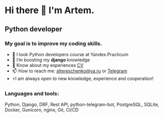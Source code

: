 # Hi there 👋 I'm Artem.
## **Python developer**
### My goal is to improve my coding skills. 

- 🔭 I took Python developers course at Yandex.Practicum
- :rocket: I’m boosting my **django** knowledge
- 📄 Know about my experiences [CV](www.linkedin.com/in/artem-tereschenko)
- 📫 How to reach me: altereschenko@ya.ru or [Telegram](http://t.me/alteresc)
- ⚡I am always open to new knowledge, experience and cooperation!

### **Languages and tools:** 
Python, Django, DRF, Rest API, python-telegram-bot, PostgreSQL, SQLite, Docker, Gunicorn, nginx, Git, CI/CD

<!--
**Artem-Ter/Artem-Ter** is a ✨ _special_ ✨ repository because its `README.md` (this file) appears on your GitHub profile.

Here are some ideas to get you started:

- 🔭 I’m currently working on ...
- 🌱 I’m currently learning ...
- 👯 I’m looking to collaborate on ...
- 🤔 I’m looking for help with ...
- 💬 Ask me about ...
- 📫 How to reach me: ...
- 😄 Pronouns: ...
- ⚡ Fun fact: ...
-->
